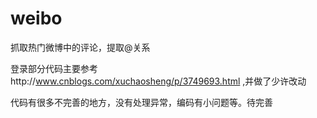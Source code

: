 # weibo
抓取热门微博中的评论，提取@关系 

登录部分代码主要参考http://www.cnblogs.com/xuchaosheng/p/3749693.html  ,并做了少许改动

代码有很多不完善的地方，没有处理异常，编码有小问题等。待完善
